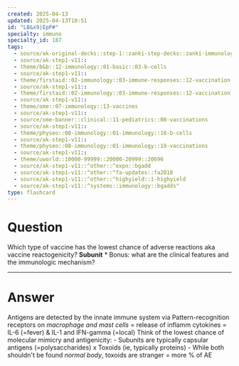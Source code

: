 ```yaml
---
created: 2025-04-13
updated: 2025-04-13T10:51
id: "LB&x9|EpP#"
specialty: immuno
specialty_id: 187
tags:
  - source/ak-original-decks::step-1::zanki-step-decks::zanki-immunology-+-general-pathology::immunology
  - source/ak-step1-v11::
  - theme/b&b::12-immunology::01-basic::03-b-cells
  - source/ak-step1-v11::
  - theme/firstaid::02-immunology::03-immune-responses::12-vaccination
  - source/ak-step1-v11::
  - theme/firstaid::02-immunology::03-immune-responses::12-vaccination::subunit-vaccine
  - source/ak-step1-v11::
  - theme/ome::07-immunology::13-vaccines
  - source/ak-step1-v11::
  - source/ome-banner::clinical::11-pediatrics::08-vaccinations
  - source/ak-step1-v11::
  - theme/physeo::08-immunology::01-immunology::18-b-cells
  - source/ak-step1-v11::
  - theme/physeo::08-immunology::01-immunology::19-vaccinations
  - source/ak-step1-v11::
  - theme/uworld::10000-99999::20000-20999::20696
  - source/ak-step1-v11::^other::^expn::bgadd
  - source/ak-step1-v11::^other::^fa-updates::fa2018
  - source/ak-step1-v11::^other::^highyield::1-highyield
  - source/ak-step1-v11::^systems::immunology::bgadds"
type: flashcard
---
```


# Question
Which type of vaccine has the lowest chance of adverse reactions aka vaccine reactogenicity?   **Subunit**   * Bonus: what are the clinical features and the immunologic mechanism?

---

# Answer
Antigens are detected by the innate immune system via Pattern-recognition receptors on *macrophage and mast cells* = release of inflamm cytokines = IL-6 (=fever) & IL-1 and IFN-gamma (=local)  Think of the lowest chance of molecular mimicry and antigenicity: - Subunits are typically capsular antigens (=polysaccharides)   x Toxoids (ie, typically proteins) - While both shouldn't be found *normal body*,  toxoids are stranger = more % of AE